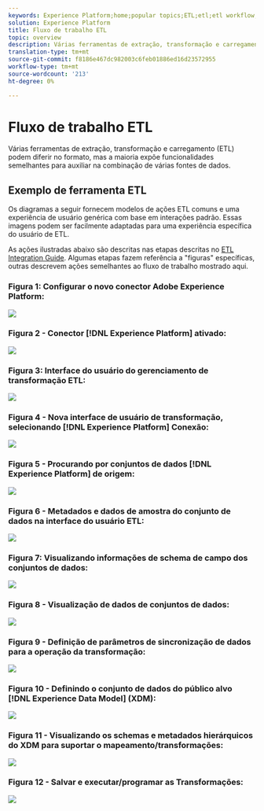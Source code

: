 ```yaml
---
keywords: Experience Platform;home;popular topics;ETL;etl;etl workflow;ETL workflow;ETL workflow
solution: Experience Platform
title: Fluxo de trabalho ETL
topic: overview
description: Várias ferramentas de extração, transformação e carregamento (ETL) podem diferir no formato, mas a maioria expõe funcionalidades semelhantes para auxiliar na combinação de várias fontes de dados.
translation-type: tm+mt
source-git-commit: f8186e467dc982003c6feb01886ed16d23572955
workflow-type: tm+mt
source-wordcount: '213'
ht-degree: 0%

---
```



# Fluxo de trabalho ETL

Várias ferramentas de extração, transformação e carregamento (ETL) podem diferir no formato, mas a maioria expõe funcionalidades semelhantes para auxiliar na combinação de várias fontes de dados.

## Exemplo de ferramenta ETL

Os diagramas a seguir fornecem modelos de ações ETL comuns e uma experiência de usuário genérica com base em interações padrão. Essas imagens podem ser facilmente adaptadas para uma experiência específica do usuário de ETL.

As ações ilustradas abaixo são descritas nas etapas descritas no [ETL Integration Guide](home.md). Algumas etapas fazem referência a &quot;figuras&quot; específicas, outras descrevem ações semelhantes ao fluxo de trabalho mostrado aqui.

### Figura 1: Configurar o novo conector Adobe Experience Platform:

![](images/image2.png)

### Figura 2 - Conector [!DNL Experience Platform] ativado:

![](images/image3.png)

### Figura 3: Interface do usuário do gerenciamento de transformação ETL:

![](images/image4.png)

### Figura 4 - Nova interface de usuário de transformação, selecionando [!DNL Experience Platform] Conexão:

![](images/image5.png)

### Figura 5 - Procurando por conjuntos de dados [!DNL Experience Platform] de origem:

![](images/image6.png)

### Figura 6 - Metadados e dados de amostra do conjunto de dados na interface do usuário ETL:

![](images/image7.png)

### Figura 7: Visualizando informações de schema de campo dos conjuntos de dados:

![](images/image8.png)

### Figura 8 - Visualização de dados de conjuntos de dados:

![](images/image9.png)

### Figura 9 - Definição de parâmetros de sincronização de dados para a operação da transformação:

![](images/image10.png)

### Figura 10 - Definindo o conjunto de dados do público alvo [!DNL Experience Data Model] (XDM):

![](images/image11.png)

### Figura 11 - Visualizando os schemas e metadados hierárquicos do XDM para suportar o mapeamento/transformações:

![](images/image12.png)

### Figura 12 - Salvar e executar/programar as Transformações:

![](images/image13.png)